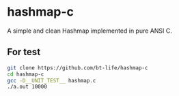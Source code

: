 # hashmap-c
A simple and clean Hashmap implemented in pure ANSI C.

## For test
```bash
git clone https://github.com/bt-life/hashmap-c
cd hashmap-c
gcc -D__UNIT_TEST__ hashmap.c
./a.out 10000
```
